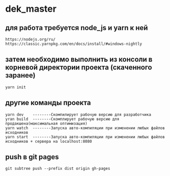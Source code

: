 # dek_master

## для работа требуется node_js и yarn к ней

```
https://nodejs.org/ru/
https://classic.yarnpkg.com/en/docs/install/#windows-nightly
```

## затем необходимо выполнить из консоли в корневой директории проекта (скаченного заранее)
```
yarn init
```

## другие команды проекта
```
yarn dev    --------Скомпилирует рабочую версию для разработчика
yran build  --------Скомплирует рабочую версию для продакшена(максимальная оптимизация)
yarn watch  --------Запуска авто-компиляции при изменении любых файлов исходников
yarn start  --------Запуска авто-компиляции при изменении любых файлов исходников + сервера на localhost:8080
```

## push в git pages

```
git subtree push --prefix dist origin gh-pages
```
